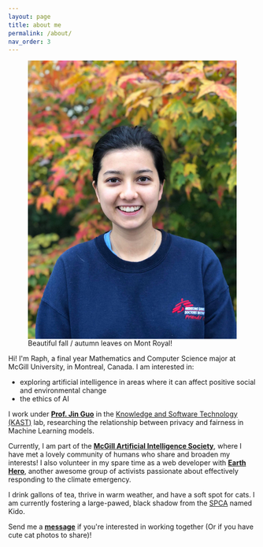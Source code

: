 ```yaml
---
layout: page
title: about me
permalink: /about/
nav_order: 3
---
```

<figure>
<img id="about-img" align="left" src="/assets/img/better-headshot.jpg" alt="Picture of me on Mont Royal">
<figcaption>Beautiful fall / autumn leaves on Mont Royal!</figcaption>
</figure>


Hi! I'm Raph, a final year Mathematics and Computer Science major at McGill University, in Montreal, Canada.
I am interested in:
- exploring artificial intelligence in areas where it can affect positive social and environmental change
- the ethics of AI  <br>

I work under **[Prof. Jin Guo](http://jguo-web.com/)** in the [Knowledge and Software Technology (KAST)](http://jguo-web.com/lab.html) lab, researching the relationship between privacy and fairness in Machine Learning models.

Currently, I am part of the **[McGill Artificial Intelligence Society](http://mcgillai.com)**, where I have met a lovely community of humans who share and broaden my interests! I also volunteer in my spare time as a web developer with **[Earth Hero](https://www.earthhero.org)**, another awesome group of activists passionate about effectively responding to the climate emergency.  

I drink gallons of tea, thrive in warm weather, and have a soft spot for cats. I am currently fostering a large-pawed, black shadow from the [SPCA](https://www.spca.com/en/) named Kido.

Send me a **[message](mailto:raphaelletseng@gmail.com)** if you're interested in working together (Or if you have cute cat photos to share)!

<link rel="stylesheet" href="../assets/css/index.css">
